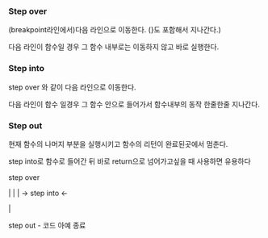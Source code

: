 ### Step over

(breakpoint라인에서)다음 라인으로 이동한다. (}도 포함해서 지나간다.)

다음 라인이 함수일 경우 그 함수 내부로는 이동하지 않고 바로 실행한다.

### Step into

step over 와 같이 다음 라인으로 이동한다.

다음 라인이 함수 일경우 그 함수 안으로 들어가서 함수내부의 동작 한줄한줄 지나간다.

### Step out

현재 함수의 나머지 부분을 실행시키고 함수의 리턴이 완료된곳에서 멈춘다.

step into로 함수로 들어간 뒤 바로 return으로 넘어가고싶을 때 사용하면 유용하다





step over

|
|
|
  -> step into
  <-

|

step out - 코드 아예 종료